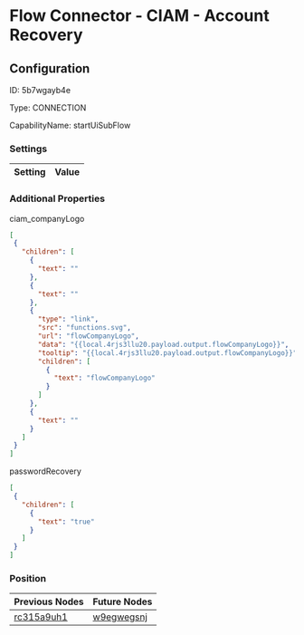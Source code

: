 # Flow Connector - CIAM - Account Recovery 
## Configuration
ID:  5b7wgayb4e

Type: CONNECTION 

CapabilityName: startUiSubFlow

### Settings
| Setting | Value  |
| :------------------------ | ---------------------------------------- |
 




### Additional Properties
ciam_companyLogo
 ```json 
[
  {
    "children": [
      {
        "text": ""
      },
      {
        "text": ""
      },
      {
        "type": "link",
        "src": "functions.svg",
        "url": "flowCompanyLogo",
        "data": "{{local.4rjs3llu20.payload.output.flowCompanyLogo}}",
        "tooltip": "{{local.4rjs3llu20.payload.output.flowCompanyLogo}}",
        "children": [
          {
            "text": "flowCompanyLogo"
          }
        ]
      },
      {
        "text": ""
      }
    ]
  }
]
```


passwordRecovery
 ```json 
[
  {
    "children": [
      {
        "text": "true"
      }
    ]
  }
]
```




### Position
| Previous Nodes | Future Nodes |
| :------------- | ------------ |
| [rc315a9uh1](./rc315a9uh1.md) | [w9egwegsnj](./w9egwegsnj.md) |